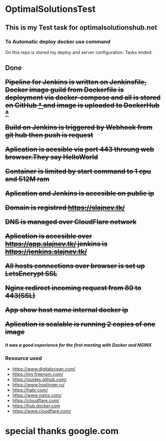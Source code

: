# OptimalSolutionsTest
## This is my Test task for optimalsolutionshub.net

### To Automatic deploy docker use command 
On this repo is stored my deploy and server configuration.
Tasks ended:
	<h2> Done 
	<p><strike>Pipeline for Jenkins is written on Jenkinsfile, Docker image guild from Dockerfile is deployment via docker-compose and all is stored on GitHub <a href="https://github.com/codi92/OptimalSolutionsTest"> * </a> and  image is uploaded to DockerHub <a href="https://hub.docker.com/repository/docker/codi92/optimal_solution_hub.devop_test"> * </a> </strike>
	<p><strike>Build on Jenkins is triggered by Webhook from git hub then push is request </strike>
	<p><strike>Aplication is acesible via port 443 throung web browser.They say HelloWorld  </strike>
	<p><strike>Container is limited by start command to 1 cpu and 512M ram </strike>
	<p><strike>Aplication and Jenkins is accesible on public ip </strike>
	<p><strike>Domain is registred https://slajnev.tk/ </strike>
	<p><strike>DNS is managed over CloudFlare network </strike>
	<p><strike>Aplication is accesible over https://app.slajnev.tk/ jenkins is https://jenkins.slajnev.tk/ </strike>
	<p><strike>All hosts connections over browser is set up LetsEncrypt SSL </strike>
	<p><strike>Nginx redirect incoming request from 80 to 443(SSL) </strike>
	<p><strike>App show host name internal docker ip  </strike>
		<p><strike>Aplication is scalable is running 2 copies of one image</strike>

##### It was a good experience for the first meeting with Docker and NGINX

### Resource used
* https://www.digitalocean.com/
* https://my.freenom.com/
* https://guides.github.com/
* https://www.hostinger.ru/
* https://habr.com/
* https://www.nginx.com/
* https://cloudflare.com/
* https://hub.docker.com
* https://www.cloudflare.com/
# special thanks google.com 
